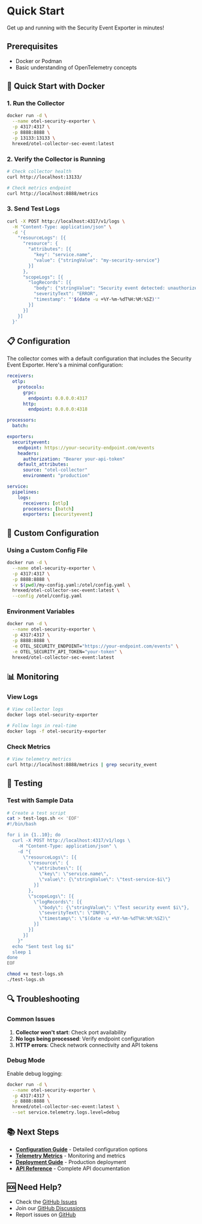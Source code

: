 # Quick Start

Get up and running with the Security Event Exporter in minutes!

## Prerequisites

- Docker or Podman
- Basic understanding of OpenTelemetry concepts

## 🚀 Quick Start with Docker

### 1. Run the Collector

```bash
docker run -d \
  --name otel-security-exporter \
  -p 4317:4317 \
  -p 8888:8888 \
  -p 13133:13133 \
  hrexed/otel-collector-sec-event:latest
```

### 2. Verify the Collector is Running

```bash
# Check collector health
curl http://localhost:13133/

# Check metrics endpoint
curl http://localhost:8888/metrics
```

### 3. Send Test Logs

```bash
curl -X POST http://localhost:4317/v1/logs \
  -H "Content-Type: application/json" \
  -d '{
    "resourceLogs": [{
      "resource": {
        "attributes": [{
          "key": "service.name",
          "value": {"stringValue": "my-security-service"}
        }]
      },
      "scopeLogs": [{
        "logRecords": [{
          "body": {"stringValue": "Security event detected: unauthorized access attempt"},
          "severityText": "ERROR",
          "timestamp": "'$(date -u +%Y-%m-%dT%H:%M:%SZ)'"
        }]
      }]
    }]
  }'
```

## 📋 Configuration

The collector comes with a default configuration that includes the Security Event Exporter. Here's a minimal configuration:

```yaml
receivers:
  otlp:
    protocols:
      grpc:
        endpoint: 0.0.0.0:4317
      http:
        endpoint: 0.0.0.0:4318

processors:
  batch:

exporters:
  securityevent:
    endpoint: https://your-security-endpoint.com/events
    headers:
      authorization: "Bearer your-api-token"
    default_attributes:
      source: "otel-collector"
      environment: "production"

service:
  pipelines:
    logs:
      receivers: [otlp]
      processors: [batch]
      exporters: [securityevent]
```

## 🔧 Custom Configuration

### Using a Custom Config File

```bash
docker run -d \
  --name otel-security-exporter \
  -p 4317:4317 \
  -p 8888:8888 \
  -v $(pwd)/my-config.yaml:/otel/config.yaml \
  hrexed/otel-collector-sec-event:latest \
  --config /otel/config.yaml
```

### Environment Variables

```bash
docker run -d \
  --name otel-security-exporter \
  -p 4317:4317 \
  -p 8888:8888 \
  -e OTEL_SECURITY_ENDPOINT="https://your-endpoint.com/events" \
  -e OTEL_SECURITY_API_TOKEN="your-token" \
  hrexed/otel-collector-sec-event:latest
```

## 📊 Monitoring

### View Logs

```bash
# View collector logs
docker logs otel-security-exporter

# Follow logs in real-time
docker logs -f otel-security-exporter
```

### Check Metrics

```bash
# View telemetry metrics
curl http://localhost:8888/metrics | grep security_event
```

## 🧪 Testing

### Test with Sample Data

```bash
# Create a test script
cat > test-logs.sh << 'EOF'
#!/bin/bash

for i in {1..10}; do
  curl -X POST http://localhost:4317/v1/logs \
    -H "Content-Type: application/json" \
    -d "{
      \"resourceLogs\": [{
        \"resource\": {
          \"attributes\": [{
            \"key\": \"service.name\",
            \"value\": {\"stringValue\": \"test-service-$i\"}
          }]
        },
        \"scopeLogs\": [{
          \"logRecords\": [{
            \"body\": {\"stringValue\": \"Test security event $i\"},
            \"severityText\": \"INFO\",
            \"timestamp\": \"$(date -u +%Y-%m-%dT%H:%M:%SZ)\"
          }]
        }]
      }]
    }"
  echo "Sent test log $i"
  sleep 1
done
EOF

chmod +x test-logs.sh
./test-logs.sh
```

## 🔍 Troubleshooting

### Common Issues

1. **Collector won't start**: Check port availability
2. **No logs being processed**: Verify endpoint configuration
3. **HTTP errors**: Check network connectivity and API tokens

### Debug Mode

Enable debug logging:

```bash
docker run -d \
  --name otel-security-exporter \
  -p 4317:4317 \
  -p 8888:8888 \
  hrexed/otel-collector-sec-event:latest \
  --set service.telemetry.logs.level=debug
```

## 📚 Next Steps

- **[Configuration Guide](configuration.md)** - Detailed configuration options
- **[Telemetry Metrics](../monitoring/telemetry-metrics.md)** - Monitoring and metrics
- **[Deployment Guide](../deployment/docker-deployment.md)** - Production deployment
- **[API Reference](../API.md)** - Complete API documentation

## 🆘 Need Help?

- Check the [GitHub Issues](https://github.com/opentelemetry/securityeventexporter/issues)
- Join our [GitHub Discussions](https://github.com/opentelemetry/securityeventexporter/discussions)
- Report issues on [GitHub](https://github.com/opentelemetry/securityeventexporter/issues)
